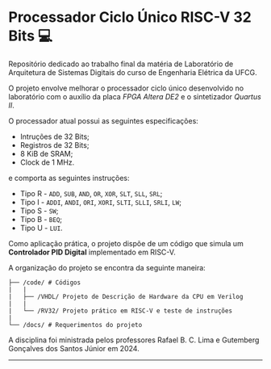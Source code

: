 # Processador Ciclo Único RISC-V 32 Bits 💻

Repositório dedicado ao trabalho final da matéria de Laboratório de Arquitetura de Sistemas Digitais do curso de Engenharia Elétrica da UFCG.

O projeto envolve melhorar o processador ciclo único desenvolvido no laboratório com o auxílio da placa *FPGA Altera DE2* e o sintetizador *Quartus II*.

O processador atual possui as seguintes especificações:

- Intruções de 32 Bits;
- Registros de 32 Bits;
- 8 KiB de SRAM;
- Clock de 1 MHz.

e comporta as seguintes instruções:

- Tipo R - `ADD`, `SUB`, `AND`, `OR`, `XOR`, `SLT`, `SLL`, `SRL`;
- Tipo I - `ADDI`, `ANDI`, `ORI`, `XORI`, `SLTI`, `SLLI`, `SRLI`, `LW`;
- Tipo S - `SW`;
- Tipo B - `BEQ`;
- Tipo U - `LUI`.

Como aplicação prática, o projeto dispõe de um código que simula um **Controlador PID Digital** implementado em RISC-V.


A organização do projeto se encontra da seguinte maneira: 

    ├── /code/ # Códigos
    |   |
    |   ├── /VHDL/ Projeto de Descrição de Hardware da CPU em Verilog  
    |   |
    |   └── /RV32/ Projeto prático em RISC-V e teste de instruções
    |
    └── /docs/ # Requerimentos do projeto 

A disciplina foi ministrada pelos professores Rafael B. C. Lima e Gutemberg Gonçalves dos Santos Júnior em 2024.

---


